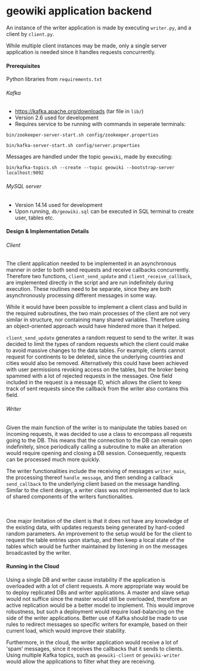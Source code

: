 # geowiki application backend

An instance of the writer application is made by executing ```writer.py```, and a client by ```client.py```. 

While multiple client instances may be made, only a single server application is needed since it handles requests concurrently.

#### Prerequisites

Python libraries from ```requirements.txt```

###### Kafka 
* https://kafka.apache.org/downloads (tar file in ```lib/```)
* Version 2.6 used for development
* Requires service to be running with commands in seperate terminals: 

```
bin/zookeeper-server-start.sh config/zookeeper.properties

bin/kafka-server-start.sh config/server.properties
```

Messages are handled under the topic ```geowiki```, made by executing:
```
bin/kafka-topics.sh --create --topic geowiki --bootstrap-server localhost:9092
```

###### MySQL server 
* Version 14.14 used for development
* Upon running, ```db/geowiki.sql``` can be executed in SQL terminal to create user, tables etc.


#### Design & Implementation Details

###### Client
The client application needed to be implemented in an asynchronous manner in order to both send requests and 
receive callbacks concurrently. Therefore two functions, ```client_send_update``` and ```client_receive_callback```,
are implemented directly in the script and are run indefinitely during execution. These routines need to be separate, since they are both asynchronously processing different messages in some way. 

While it would have been possible to implement a client class and build in the required subroutines, the two main processes of the client are not
very similar in structure, nor containing many shared variables. Therefore using an object-oriented approach would have
hindered more than it helped.

```client_send_update``` generates a random request to send to the writer. It was decided to limit the types of random requests which the
client could make to avoid massive changes to the data tables. For example, clients cannot request for continents to be deleted, since the
underlying countries and cities would also be removed. Alternatively this could have been achieved with user permissions revoking access 
on the tables, but the broker being spammed with a lot of rejected requests in the messages. One field
included in the request is a message ID, which allows the client to keep track of sent requests since the callback
from the writer also contains this field.

###### Writer
Given the main function of the writer is to manipulate the tables based on incoming requests, it was decided to use a class to 
encompass all requests going to the DB. This means that the connection to the DB can remain open indefinitely, since periodically
calling a subroutine to make an alteration would require opening and closing a DB session. Consequently, requests can be processed much more quickly.

The writer functionalities include the receiving of messages ```writer_main```, the processing thereof ```handle_message```, and then sending a callback ```send_callback``` 
to the underlying client based on the message handling.
Similar to the client design, a writer class was not implemented due to lack of shared components of the writers functionalities.

\
\
One major limitation of the client is that it does not have any knowledge of the existing data, with updates requests being generated
by hard-coded random parameters. An improvement to the setup would be for the client to request the table entries upon startup, and
then keep a local state of the tables which would be further maintained by listening in on the messages broadcasted by the writer.


#### Running in the Cloud
Using a single DB and writer cause instability if the application is overloaded with a lot of client requests. A more appropriate way would be to deploy replicated DBs
and writer applications. A master and slave setup would not suffice since the master would still be overloaded, therefore
an active replication would be a better model to implement. This would improve robustness, but such a deployment would require load-balancing on the side of
the writer applications. Better use of Kafka should be made to use rules to redirect messages so specific writers for example, based on their current load,
which would improve their stability.

Furthermore, in the cloud, the writer application would receive a lot of 'spam' messages, since it receives the callbacks that it sends to clients. Using 
multiple Kafka topics, such as ```geowiki-client``` or ```geowiki-writer``` would allow the applications to filter what they are receiving.
